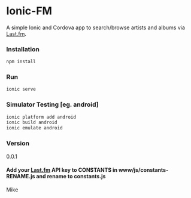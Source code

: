 # Ionic-FM

A simple Ionic and Cordova app to search/browse artists and albums via [Last.fm](http://www.last.fm/).

### Installation
```javascript
npm install
```

### Run
```javascript
ionic serve
```
### Simulator Testing [eg. android]
```javascript
ionic platform add android
ionic build android
ionic emulate android
```

### Version
0.0.1

#### Add your [Last.fm](http://www.last.fm/api/account/create) API key to CONSTANTS in www/js/constants-RENAME.js and rename to constants.js

Mike